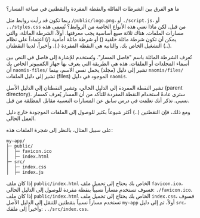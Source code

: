 ما هو الفرق بين الشرطات المائلة والنقطة المفردة والنقطتين في صياغة المسار؟

ربما تكون قد رأيت روابط مثل `/public/logo.png`، أو `./script.js`، أو `../styles.css` من قبل. لكن ماذا تعني هذه الأنواع الخاصة من الروابط؟ تُسمى هذه مسارات الملفات. هناك ثلاثة صيغ أساسية يجب معرفتها. أولاً، الشرطة المائلة، والتي يمكن أن تكون شرطة مائلة خلفية () أو شرطة مائلة أمامية (/) اعتماداً على نظام التشغيل الخاص بك. والثانية هي النقطة المفردة (.). وأخيراً، لدينا النقطتان (..).

تُعرف الشرطة المائلة باسم "فاصل المسار". وتُستخدم للإشارة إلى فاصل في النص بين أسماء المجلدات أو الملفات. هذه هي الطريقة التي يعرف بها جهاز الكمبيوتر الخاص بك أن `naomis-files/` تشير إلى دليل (مجلد) يحمل نفس الاسم، بينما `naomis/files/` تشير إلى دليل الملفات (files) الموجود في دليل `naomis`.

تشير النقطة المفردة إلى الدليل الحالي، وتشير النقطتان إلى الدليل الأصل (parent directory). سترى عادةً استخدام النقطة المفردة للتأكد من أن المسار يُعرف كمسار نسبي. تذكر أنك تعلمت في درس سابق عن المسارات النسبية مقابل المطلقة من قبل.

ومع ذلك، فإن النقطتين (..) أكثر شيوعاً بكثير للوصول إلى الملفات الموجودة خارج دليل العمل الحالي.

على سبيل المثال، بالنظر إلى شجرة الملفات هذه:

```
my-app/
├─ public/
│  ├─ favicon.ico
│  ├─ index.html
├─ src/
│  ├─ index.css
│  ├─ index.js
```

إذا كان ملف `public/index.html` الخاص بك يحتاج إلى تحميل ملف `favicon.ico`، فسوف تستخدم مساراً نسبياً بنقطة مفردة للوصول إلى الدليل الحالي: `./favicon.ico`. إذا كان ملف `public/index.html` الخاص بك يحتاج إلى تحميل ملف `index.css`، فسوف تستخدم مساراً نسبياً بنقطتين للتنقل إلى الدليل الأصل `my-app` أولاً، ثم إلى دليل `src`، وأخيراً إلى ملفك: `../src/index.css`.
